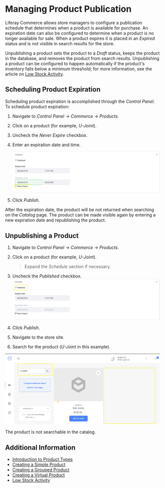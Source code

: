 # Managing Product Publication

Liferay Commerce allows store managers to configure a publication schedule that determines when a product is available for purchase. An expiration date can also be configured to determine when a product is no longer available for sale. When a product expires it is placed in an _Expired_ status and is not visible in search results for the store.

Unpublishing a product sets the product to a _Draft_ status, keeps the product in the database, and removes the product from search results. Unpublishing a product can be configured to happen automatically if the product's inventory falls below a minimum threshold; for more information, see the article on [Low Stock Activity](./low-stock-activity.md).

## Scheduling Product Expiration

Scheduling product expiration is accomplished through the _Control Panel_. To schedule product expiration:

1. Navigate to _Control Panel_ → _Commerce_ → _Products_.
1. Click on a product (for example, _U-Joint_).
1. Uncheck the _Never Expire_ checkbox.
1. Enter an expiration date and time.

    ![Setting a Product's Expiration Date](./managing-product-visibility/images/03.png)

1. Click _Publish_.

After the expiration date, the product will be not returned when searching on the _Catalog_ page. The product can be made visible again by entering a new expiration date and republishing the product.

## Unpublishing a Product

1. Navigate to _Control Panel_ → _Commerce_ → _Products_.
1. Click on a product (for example, _U-Joint_).
    > Expand the _Schedule_ section if necessary.
1. Uncheck the _Published_ checkbox.
    ![Unchecked Published box](./managing-product-visibility/images/01.png)

1. Click _Publish_.
1. Navigate to the store site.
1. Search for the product (_U-Joint_ in this example).

![Unpublished U-Joint](./managing-product-visibility/images/02.png)

The product is not searchable in the catalog.

## Additional Information

* [Introduction to Product Types](./introduction-to-product-types.md)
* [Creating a Simple Product](./creating-a-simple-product.md)
* [Creating a Grouped Product](./creating-a-grouped-product.md)
* [Creating a Virtual Product](./creating-a-virtual-product.md)
* [Low Stock Activity](./low-stock-activity.md)